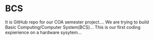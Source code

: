 # BCS
It is GitHub repo for our COA semester project....
We are trying to build Basic Computing/Computer System(BCS)...
This is our first coding expierience on a hardware sysytem...

